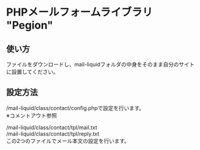 # PHPメールフォームライブラリ "Pegion"
  
## 使い方  
ファイルをダウンロードし、mail-liquidフォルダの中身をそのまま自分のサイトに設置してください。  
  
## 設定方法  
/mail-liquid/class/contact/config.phpで設定を行います。  
※コメントアウト参照  

/mail-liquid/class/contact/tpl/mail.txt  
/mail-liquid/class/contact/tpl/reply.txt  
この2つのファイルでメール本文の設定を行います。
